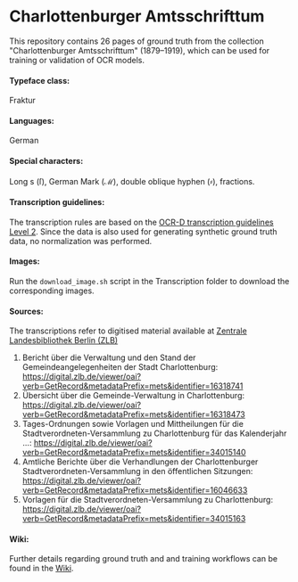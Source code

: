# Charlottenburger Amtsschrifttum
This repository contains 26 pages of ground truth from the collection "Charlottenburger Amtsschrifttum" (1879–1919), which can be used for training or validation of OCR models.

#### Typeface class:
Fraktur

#### Languages:
German

#### Special characters:
Long s (ſ), German Mark (ℳ), double oblique hyphen (⸗), fractions.

#### Transcription guidelines:
The transcription rules are based on the [OCR-D transcription guidelines Level 2](https://ocr-d.de/en/gt-guidelines/trans/level_2_2.html). Since the data is also used for generating synthetic ground truth data, no normalization was performed.

#### Images:
Run the `download_image.sh` script in the Transcription folder to download the corresponding images.

#### Sources:
The transcriptions refer to digitised material available at [Zentrale Landesbibliothek Berlin (ZLB)](https://digital.zlb.de)
1) Bericht über die Verwaltung und den Stand der Gemeindeangelegenheiten der Stadt Charlottenburg: https://digital.zlb.de/viewer/oai?verb=GetRecord&metadataPrefix=mets&identifier=16318741
2) Übersicht über die Gemeinde-Verwaltung in Charlottenburg: https://digital.zlb.de/viewer/oai?verb=GetRecord&metadataPrefix=mets&identifier=16318473
3) Tages-Ordnungen sowie Vorlagen und Mittheilungen für die Stadtverordneten-Versammlung zu Charlottenburg für das Kalenderjahr ...: https://digital.zlb.de/viewer/oai?verb=GetRecord&metadataPrefix=mets&identifier=34015140
4) Amtliche Berichte über die Verhandlungen der Charlottenburger Stadtverordneten-Versammlung in den öffentlichen Sitzungen: https://digital.zlb.de/viewer/oai?verb=GetRecord&metadataPrefix=mets&identifier=16046633
5) Vorlagen für die Stadtverordneten-Versammlung zu Charlottenburg: https://digital.zlb.de/viewer/oai?verb=GetRecord&metadataPrefix=mets&identifier=34015163

#### Wiki:
Further details regarding ground truth and and training workflows can be found in the [Wiki](https://github.com/UB-Mannheim/charlottenburger-amtsschrifttum/wiki).
